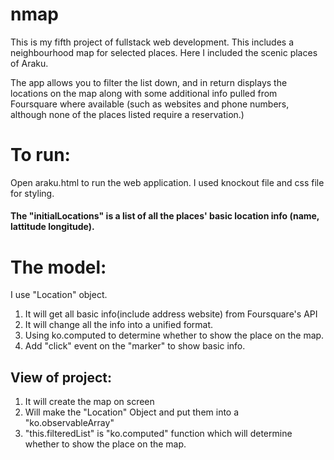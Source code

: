 # nmap

This is my fifth project of fullstack web development. This includes a neighbourhood map for selected places. 
Here I included the scenic places of Araku. 
 
The app allows you to filter the list down, and in return displays the locations on the map along with 
some additional info pulled from Foursquare where available (such as websites and phone numbers,
although none of the places listed require a reservation.)

# To run:
Open araku.html to run the web application.
I used knockout file and css file for styling.

#### The "initialLocations" is a list of all the places' basic location info (name, lattitude longitude).

# The model:
I use "Location" object.
1. It will get all basic info(include address website) from Foursquare's API
2. It will change all the info into a unified format.
3. Using ko.computed to determine whether to show the place on the map.
4. Add "click" event on the "marker" to show basic info.

## View of project:
1. It will create the map on screen
2. Will make the "Location" Object and put them into a "ko.observableArray"
3. "this.filteredList" is "ko.computed" function which will determine whether to show the place on the map.
